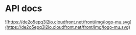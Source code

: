 # API docs

![https://de2o5epq3l2io.cloudfront.net/front/img/logo-mu.svg](https://de2o5epq3l2io.cloudfront.net/front/img/logo-mu.svg)
